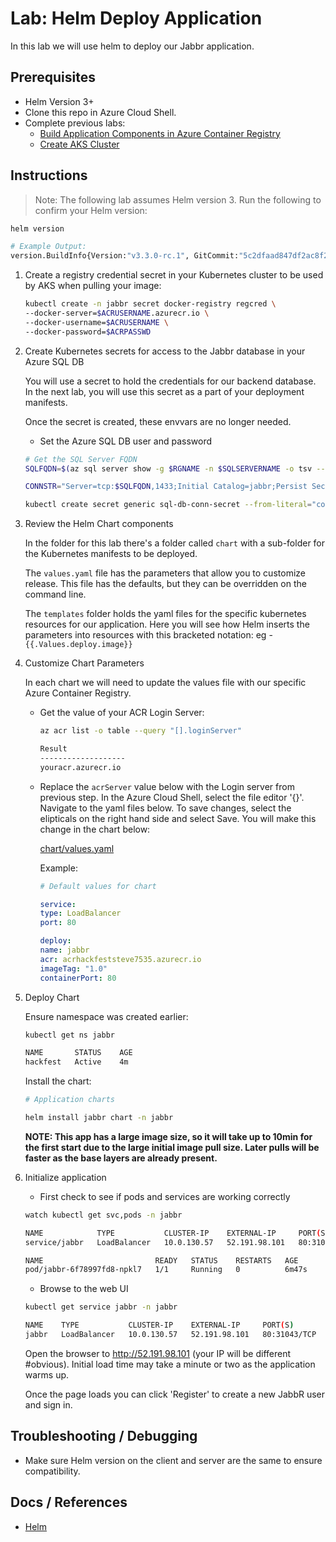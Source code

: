 # Lab: Helm Deploy Application

In this lab we will use helm to deploy our Jabbr application.

## Prerequisites

* Helm Version 3+
* Clone this repo in Azure Cloud Shell.
* Complete previous labs:
    * [Build Application Components in Azure Container Registry](../build-application/README.md)
    * [Create AKS Cluster](../create-aks-cluster/README.md)

## Instructions

>Note: The following lab assumes Helm version 3. Run the following to confirm your Helm version:
```bash
helm version

# Example Output:
version.BuildInfo{Version:"v3.3.0-rc.1", GitCommit:"5c2dfaad847df2ac8f289d278186d048f446c70c", GitTreeState:"dirty", GoVersion:"go1.14.4"}
```

1. Create a registry credential secret in your Kubernetes cluster to be used by AKS when pulling your image:

    ```bash
    kubectl create -n jabbr secret docker-registry regcred \
    --docker-server=$ACRUSERNAME.azurecr.io \
    --docker-username=$ACRUSERNAME \
    --docker-password=$ACRPASSWD
    ```

1. Create Kubernetes secrets for access to the Jabbr database in your Azure SQL DB

    You will use a secret to hold the credentials for our backend database. In the next lab, you will use this secret as a part of your deployment manifests.

    Once the secret is created, these envvars are no longer needed.

    * Set the Azure SQL DB user and password

    ```bash
    # Get the SQL Server FQDN
    SQLFQDN=$(az sql server show -g $RGNAME -n $SQLSERVERNAME -o tsv --query fullyQualifiedDomainName)

    CONNSTR="Server=tcp:$SQLFQDN,1433;Initial Catalog=jabbr;Persist Security Info=False;User ID=sqladmin;Password=$SQLSERVERPASSWD;MultipleActiveResultSets=False;Encrypt=True;TrustServerCertificate=False;Connection Timeout=30;"

    kubectl create secret generic sql-db-conn-secret --from-literal="connstr=$CONNSTR" -n jabbr
    ```

1. Review the Helm Chart components

    In the folder for this lab there's a folder called `chart` with a sub-folder for the Kubernetes manifests to be deployed.

    The `values.yaml` file has the parameters that allow you to customize release. This file has the defaults, but they can be overridden on the command line.

    The `templates` folder holds the yaml files for the specific kubernetes resources for our application. Here you will see how Helm inserts the parameters into resources with this bracketed notation: eg -  `{{.Values.deploy.image}}`

1. Customize Chart Parameters

    In each chart we will need to update the values file with our specific Azure Container Registry. 

    * Get the value of your ACR Login Server:

        ```bash
        az acr list -o table --query "[].loginServer"

        Result
        -------------------
        youracr.azurecr.io

        ```

    * Replace the `acrServer` value below with the Login server from previous step. In the Azure Cloud Shell, select the file editor '{}'.  Navigate to the yaml files below.  To save changes, select the elipticals on the right hand side and select Save. You will make this change in the chart below:
    
        [chart/values.yaml](chart/values.yaml)

        Example:
        ```yaml
        # Default values for chart

        service:
        type: LoadBalancer
        port: 80

        deploy:
        name: jabbr
        acr: acrhackfeststeve7535.azurecr.io
        imageTag: "1.0"
        containerPort: 80
        ```

1. Deploy Chart

    Ensure namespace was created earlier:
    ```bash
    kubectl get ns jabbr

    NAME       STATUS    AGE
    hackfest   Active    4m
    ```

    Install the chart:

    ```bash
    # Application charts

    helm install jabbr chart -n jabbr
    ```
    **NOTE: This app has a large image size, so it will take up to 10min for the first start due to the large initial image pull size. Later pulls will be faster as the base layers are already present.**

1. Initialize application

    * First check to see if pods and services are working correctly

    ```bash
    watch kubectl get svc,pods -n jabbr

    NAME            TYPE           CLUSTER-IP    EXTERNAL-IP     PORT(S)        AGE
    service/jabbr   LoadBalancer   10.0.130.57   52.191.98.101   80:31043/TCP   6m47s

    NAME                         READY   STATUS    RESTARTS   AGE
    pod/jabbr-6f78997fd8-npkl7   1/1     Running   0          6m47s
    ```

    * Browse to the web UI

    ```bash
    kubectl get service jabbr -n jabbr

    NAME    TYPE           CLUSTER-IP    EXTERNAL-IP     PORT(S)        AGE
    jabbr   LoadBalancer   10.0.130.57   52.191.98.101   80:31043/TCP   4m4s
    ```

    Open the browser to http://52.191.98.101 (your IP will be different #obvious). Initial load time may take a minute or two as the application warms up.

    Once the page loads you can click 'Register' to create a new JabbR user and sign in.


## Troubleshooting / Debugging

* Make sure Helm version on the client and server are the same to ensure compatibility.

## Docs / References

* [Helm](http://helm.sh)

